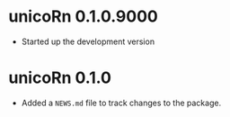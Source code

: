 # unicoRn 0.1.0.9000

* Started up the development version

# unicoRn 0.1.0

* Added a `NEWS.md` file to track changes to the package.



